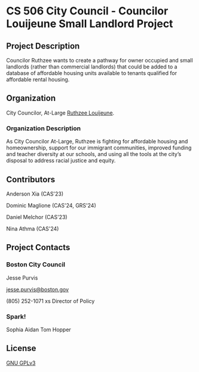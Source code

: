 # CS 506 City Council - Councilor Louijeune Small Landlord Project

## Project Description

Councilor Ruthzee wants to create a pathway for owner occupied and small landlords (rather than commercial landlords) that could be added to a database of affordable housing units available to tenants qualified for affordable rental housing.

## Organization

City Councilor, At-Large [Ruthzee Louijeune](https://www.boston.gov/departments/city-council/ruthzee-louijeune).

### Organization Description

As City Councilor At-Large, Ruthzee is fighting for affordable housing and homeownership, support for our immigrant communities, improved funding and teacher diversity at our schools, and using all the tools at the city’s disposal to address racial justice and equity.

## Contributors

Anderson Xia (CAS'23)

Dominic Maglione (CAS'24, GRS'24)

Daniel Melchor (CAS'23)

Nina Athma (CAS'24)

## Project Contacts

### Boston City Council

Jesse Purvis

jesse.purvis@boston.gov

(805) 252-1071
xs
Director of Policy

### Spark!

Sophia
Aidan
Tom Hopper

## License

[GNU GPLv3](https://choosealicense.com/licenses/gpl-3.0/)
